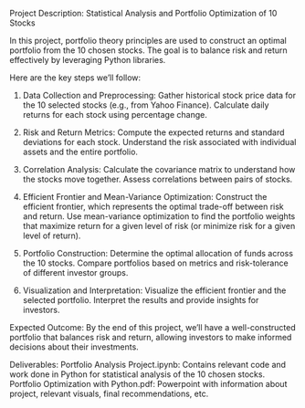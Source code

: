 Project Description: Statistical Analysis and Portfolio Optimization of 10 Stocks

In this project, portfolio theory principles are used to construct an optimal portfolio from the 10 chosen stocks. 
The goal is to balance risk and return effectively by leveraging Python libraries.

Here are the key steps we’ll follow:

1. Data Collection and Preprocessing:
  Gather historical stock price data for the 10 selected stocks (e.g., from Yahoo Finance).
  Calculate daily returns for each stock using percentage change.

2. Risk and Return Metrics:
  Compute the expected returns and standard deviations for each stock.
  Understand the risk associated with individual assets and the entire portfolio.

3. Correlation Analysis:
  Calculate the covariance matrix to understand how the stocks move together.
  Assess correlations between pairs of stocks.

4. Efficient Frontier and Mean-Variance Optimization:
  Construct the efficient frontier, which represents the optimal trade-off between risk and return.
  Use mean-variance optimization to find the portfolio weights that maximize return for a given level of risk (or minimize risk for a given level of return).

5. Portfolio Construction:
  Determine the optimal allocation of funds across the 10 stocks.
  Compare portfolios based on metrics and risk-tolerance of different investor groups.

6. Visualization and Interpretation:
  Visualize the efficient frontier and the selected portfolio.
  Interpret the results and provide insights for investors.


Expected Outcome: 
By the end of this project, we’ll have a well-constructed portfolio that balances risk and return, allowing investors to make informed decisions about their investments.

Deliverables:
  Portfolio Analysis Project.ipynb: Contains relevant code and work done in Python for statistical analysis of the 10 chosen stocks.
  Portfolio Optimization with Python.pdf: Powerpoint with information about project, relevant visuals, final recommendations, etc.
